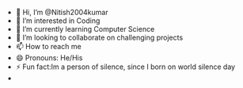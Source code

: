- 👋 Hi, I’m @Nitish2004kumar
- 👀 I’m interested in Coding
- 🌱 I’m currently learning Computer Science 
- 💞️ I’m looking to collaborate on challenging projects
- 📫 How to reach me 
- 😄 Pronouns: He/His
- ⚡ Fun fact:Im a person of silence, since I born on world silence day
- 

<!---
Nitish2004kumar/Nitish2004kumar is a ✨ special ✨ repository because its `README.md` (this file) appears on your GitHub profile.
You can click the Preview link to take a look at your changes.
--->
